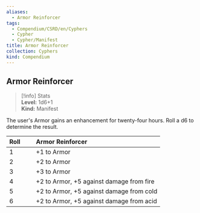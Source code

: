 ```yaml
---
aliases:
  - Armor Reinforcer
tags:
  - Compendium/CSRD/en/Cyphers
  - Cypher
  - Cypher/Manifest
title: Armor Reinforcer
collection: Cyphers
kind: Compendium
---
```

## Armor Reinforcer  
>[!info] Stats  
> **Level:** 1d6+1  
> **Kind:** Manifest
  
The user's Armor gains an enhancement for twenty-four hours. Roll a d6 to determine the result.  

|  Roll &nbsp; &nbsp; &nbsp; | Armor Reinforcer  |  
| ------------- | :----------- |  
| 1 | +1 to Armor |  
| 2 | +2 to Armor |  
| 3 | +3 to Armor |  
| 4 | +2 to Armor, +5 against damage from fire |  
| 5 | +2 to Armor, +5 against damage from cold |  
| 6 | +2 to Armor, +5 against damage from acid |
